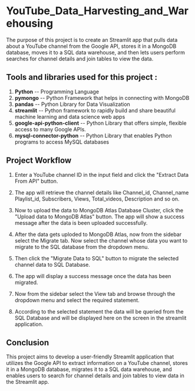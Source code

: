 # YouTube_Data_Harvesting_and_Warehousing

The purpose of this project is to create an Streamlit app that pulls data about a YouTube channel from the Google API, stores it in a MongoDB database, moves it to a SQL data warehouse, and then lets users perform searches for channel details and join tables to view the data.


## Tools and libraries used for this project :
1. **Python** -- Programming Language
2. **pymongo** -- Python Framework that helps in connecting with MongoDB
3. **pandas** -- Python Library for Data Visualization
4. **streamlit** -- Python framework to rapidly build and share beautiful machine learning and data science web apps
5. **google-api-python-client** -- Python Library that offers simple, flexible access to many Google APIs.
6. **mysql-connector-python** -- Python Library that enables Python programs to access MySQL databases


## Project Workflow
1. Enter a YouTube channel ID in the input field and click the "Extract Data From API" button.
   
2. The app will retrieve the channel details like  Channel_id, Channel_name Playlist_id, Subscribers, Views, Total_videos, Description and so on.

3. Now to upload the data to MongoDB Atlas Database Cluster, click the "Upload data to MongoDB Atlas" button. The app will show a success message after the data is been uploaded successfully.
   
4. After the data gets uploded to MongoDB Atlas, now from the sidebar select the Migrate tab.  Now select the channel whose data you want to migrate to the SQL database from the dropdown menu.
   
5. Then click the "Migrate Data to SQL" button to migrate the selected channel data to SQL Database.

6. The app will display a success message once the data has been migrated.
   
7. Now from the sidebar select the View tab and browse through the dropdown menu and select the required statement.
    
8. According to the selected statement the data will be queried from the SQL Database  and will be displayed here on the screen in the streamlit application.

## Conclusion
This project aims to develop a user-friendly Streamlit application that utilizes the Google API to extract information on a YouTube channel, stores it in a MongoDB database, migrates it to a SQL data warehouse, and enables users to search for channel details and join tables to view data in the Streamlit app.

